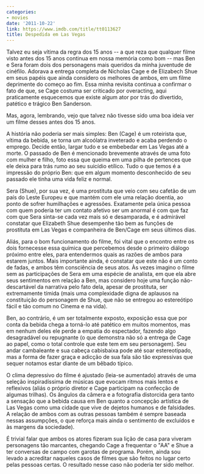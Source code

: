 ```yaml
---
categories:
- movies
date: '2011-10-22'
link: https://www.imdb.com/title/tt0113627
title: Despedida em Las Vegas
---
```


Talvez eu seja vítima da regra dos 15 anos -- a que reza que qualquer filme visto antes dos 15 anos continua em nossa memória como bom -- mas Ben e Sera foram dois dos personagens mais queridos da minha juventude de cinéfilo. Adorava a entrega completa de Nicholas Cage e de Elizabech Shue em seus papéis que ainda considero os melhores de ambos, em um filme deprimente do começo ao fim. Essa minha revisita continua a confirmar o fato de que, se Cage costuma ser criticado por overacting, aqui praticamente esquecemos que existe algum ator por trás do divertido, patético e trágico Ben Sanderson.

Mas, agora, lembrando, vejo que talvez não tivesse sido uma boa ideia ver um filme desses antes dos 15 anos.

A história não poderia ser mais simples: Ben (Cage) é um roteirista que, vítima da bebida, se torna um alcoólatra inveterado e acaba perdendo o emprego. Decide então, largar tudo e se embebedar em Las Vegas até a morte. O passado de Ben é mencionado brevemente através de uma foto com mulher e filho, foto essa que queima em uma pilha de pertences que ele deixa para trás rumo ao seu suicídio etílico. Tudo o que temos é a impressão do próprio Ben: que em algum momento desconhecido de seu passado ele tinha uma vida feliz e normal.

Sera (Shue), por sua vez, é uma prostituta que veio com seu cafetão de um país do Leste Europeu e que mantém com ele uma relação doentia, ao ponto de sofrer humilhações e agressões. Exatamente pela única pessoa com quem poderia ter um contato afetivo ser um anormal é com que faz com que Sera sinta-se cada vez mais só e desamparada, e é admirável constatar que Elizabeth Shue desempenhe tão bem as funções de prostituta em Las Vegas e companheira de Ben/Cage em seus últimos dias.

Aliás, para o bom funcionamento do filme, foi vital que o encontro entre os dois fornecesse essa química que percebemos desde o primeiro diálogo próximo entre eles, para entendermos quais as razões de ambos para estarem juntos. Mais importante ainda, é constatar que este não é um conto de fadas, e ambos têm consciência de seus atos. Às vezes imagino o filme sem as participações de Sera em uma espécie de analista, em que ela abre seus sentimentos em relação a Ben, mas considero hoje uma função não-descartável da narrativa pelo fato dela, apesar de prostituta, ser extremamente tímida (mais uma complexidade digna de aplausos na constituição do personagem de Shue, que não se entregou ao estereótipo fácil e tão comum no Cinema e na vida).

Ben, ao contrário, é um ser totalmente exposto, exposição essa que por conta da bebida chega a torná-lo até patético em muitos momentos, mas em nenhum deles ele perde a empatia do espectador, fazendo algo desagradável ou repugnante (o que demonstra não só a entrega de Cage ao papel, como o total controle que este tem em seu personagem). Seu andar cambaleante e sua cabeça cabisbaixa pode até soar estereotipado, mas a forma de fazer graça e adicção de sua fala são tão expressivas que sequer notamos estar diante de um bêbado típico.

O clima depressivo do filme é ajustado (leia-se aumentado) através de uma seleção inspiradíssima de músicas que evocam ritmos mais lentos e reflexivos (aliás o próprio diretor e Cage participam na confecção de algumas trilhas). Os ângulos da câmera e a fotografia distorcida gera tanto a sensação que a bebida causa em Ben quanto a concepção artística de Las Vegas como uma cidade que vive de dejetos humanos e de falsidades. A relação de ambos com as outras pessoas também é sempre baseada nessas assumpções, o que reforça mais ainda o sentimento de excluídos e às margens da sociedade).

É trivial falar que ambos os atores fizeram sua lição de casa para viveram personagens tão marcantes, chegando Cage a frequentar o "AA" e Shue a ter conversas de campo com garotas de programa. Porém, ainda sou levado a acreditar naqueles casos de filmes que são feitos no lugar certo pelas pessoas certas. O resultado nesse caso não poderia ter sido melhor.